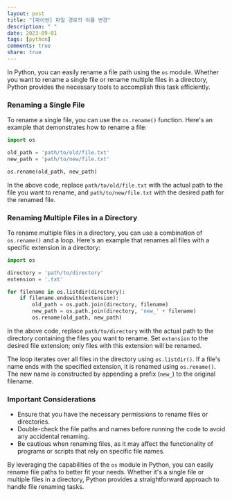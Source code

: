 ```yaml
---
layout: post
title: "[파이썬] 파일 경로의 이름 변경"
description: " "
date: 2023-09-01
tags: [python]
comments: true
share: true
---
```


In Python, you can easily rename a file path using the `os` module. Whether you want to rename a single file or rename multiple files in a directory, Python provides the necessary tools to accomplish this task efficiently.

### Renaming a Single File

To rename a single file, you can use the `os.rename()` function. Here's an example that demonstrates how to rename a file:

```python
import os

old_path = 'path/to/old/file.txt'
new_path = 'path/to/new/file.txt'

os.rename(old_path, new_path)
```

In the above code, replace `path/to/old/file.txt` with the actual path to the file you want to rename, and `path/to/new/file.txt` with the desired path for the renamed file.

### Renaming Multiple Files in a Directory

To rename multiple files in a directory, you can use a combination of `os.rename()` and a loop. Here's an example that renames all files with a specific extension in a directory:

```python
import os

directory = 'path/to/directory'
extension = '.txt'

for filename in os.listdir(directory):
    if filename.endswith(extension):
        old_path = os.path.join(directory, filename)
        new_path = os.path.join(directory, 'new_' + filename)
        os.rename(old_path, new_path)
```

In the above code, replace `path/to/directory` with the actual path to the directory containing the files you want to rename. Set `extension` to the desired file extension; only files with this extension will be renamed.

The loop iterates over all files in the directory using `os.listdir()`. If a file's name ends with the specified extension, it is renamed using `os.rename()`. The new name is constructed by appending a prefix (`new_`) to the original filename.

### Important Considerations

- Ensure that you have the necessary permissions to rename files or directories.
- Double-check the file paths and names before running the code to avoid any accidental renaming.
- Be cautious when renaming files, as it may affect the functionality of programs or scripts that rely on specific file names.

By leveraging the capabilities of the `os` module in Python, you can easily rename file paths to better fit your needs. Whether it's a single file or multiple files in a directory, Python provides a straightforward approach to handle file renaming tasks.